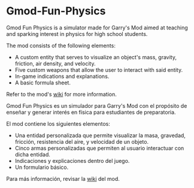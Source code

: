 # Gmod-Fun-Physics
Gmod Fun Physics is a simulator made for Garry's Mod aimed at teaching and sparking interest in physics for high school students.

The mod consists of the following elements:
* A custom entity that serves to visualize an object's mass, gravity, friction, air density, and velocity.
* Five custom weapons that allow the user to interact with said entity.
* In-game indications and explanations.
* A basic formula sheet.

Refer to the mod's [wiki](https://github.com/RHazaelJimAr/Gmod-Fun-Physics/wiki) for more information.

Gmod Fun Physics es un simulador para Garry's Mod con el propósito de enseñar y generar interés en física para estudiantes de preparatoria.

El mod contiene los siguientes elementos:
* Una entidad personalizada que permite visualizar la masa, gravedad, fricción, resistencia del aire, y velocidad de un objeto.
* Cinco armas personalizadas que permiten al usuario interactuar con dicha entidad.
* Indicaciones y explicaciones dentro del juego.
* Un formulario básico.

Para más información, revisar la [wiki](https://github.com/RHazaelJimAr/Gmod-Fun-Physics/wiki) del mod.
